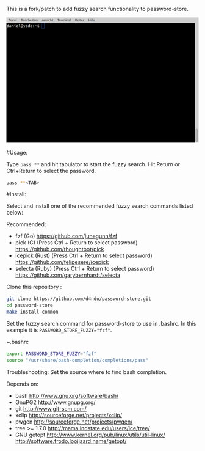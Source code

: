 This is a fork/patch to add fuzzy search functionality to password-store.

![Screencast](out.gif)

#Usage:

Type `pass **` and hit tabulator to start the fuzzy search. Hit Return or Ctrl+Return to select the password.
 
```bash
pass **<TAB>
```
#Install:

Select and install one of the recommended fuzzy search commands listed below:

Recommended:

- fzf (Go)
  https://github.com/junegunn/fzf
- pick (C) (Press Ctrl + Return to select password)
  https://github.com/thoughtbot/pick
- icepick (Rust) (Press Ctrl + Return to select password)
  https://github.com/felipesere/icepick
- selecta (Ruby) (Press Ctrl + Return to select password)
  https://github.com/garybernhardt/selecta

Clone this repository : 

```bash
git clone https://github.com/d4ndo/password-store.git
cd password-store
make install-common
```

Set the fuzzy search command for password-store to use in .bashrc. In this example it is `PASSWORD_STORE_FUZZY="fzf"`.

~.bashrc

```bash
export PASSWORD_STORE_FUZZY="fzf"
source "/usr/share/bash-completion/completions/pass"
```

Troubleshooting: Set the source where to find bash completion.


Depends on:

- bash
  http://www.gnu.org/software/bash/
- GnuPG2
  http://www.gnupg.org/
- git
  http://www.git-scm.com/
- xclip
  http://sourceforge.net/projects/xclip/
- pwgen
  http://sourceforge.net/projects/pwgen/
- tree >= 1.7.0
  http://mama.indstate.edu/users/ice/tree/
- GNU getopt
  http://www.kernel.org/pub/linux/utils/util-linux/
  http://software.frodo.looijaard.name/getopt/
	

